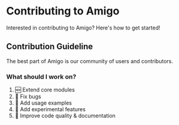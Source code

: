 # Contributing to Amigo

Interested in contributing to Amigo? Here's how to get started!

## Contribution Guideline

The best part of Amigo is our community of users and contributors.

### What should I work on?

1. 🆕 Extend core modules
2. 🐛 Fix bugs
3. 🎉 Add usage examples
4. 🧪 Add experimental features
5. 📄 Improve code quality & documentation

